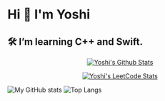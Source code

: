 # Hi 👋 I'm Yoshi
## 🛠️ I’m learning C++ and Swift.


<!-- Cards -->
<p align="center">
  <a href="https://github.com/ny000815?tab=repositories">
    <img title="Yoshi's Github Stats" alt="Yoshi's Github Stats" src="https://github-readme-stats.vercel.app/api?username=ny000815&show_icons=true&theme=dark" />
  </a>
</p>
<p align="center">
  <a href="https://leetcode.com/u/zaki8/" target="_blank">
    <img title="Yoshi's LeetCode Stats" alt="Yoshi's LeetCode Stats" src="https://leetcard.jacoblin.cool/zaki8?theme=dark&ext=heatmap" />
  </a>
</p>

![My GitHub stats](https://github-readme-stats.vercel.app/api?username=ny000815&show_icons=true&theme=transparent)
![Top Langs](https://github-readme-stats.vercel.app/api/top-langs/?username=ny000815&layout=compact&theme=transparent)
